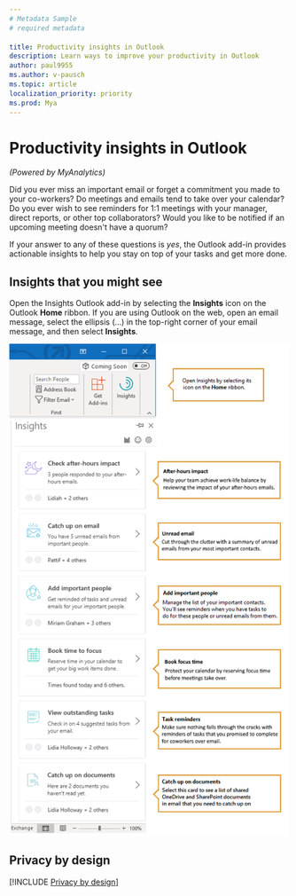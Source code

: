 ```yaml
---
# Metadata Sample
# required metadata

title: Productivity insights in Outlook
description: Learn ways to improve your productivity in Outlook 
author: paul9955
ms.author: v-pausch
ms.topic: article
localization_priority: priority 
ms.prod: Mya
---
```


# Productivity insights in Outlook

_(Powered by MyAnalytics)_

Did you ever miss an important email or forget a commitment you made to your co-workers? Do meetings and emails tend to take over your calendar? Do you ever wish to see reminders for 1:1 meetings with your manager, direct reports, or other top collaborators? Would you like to be notified if an upcoming meeting doesn't have a quorum? 

If your answer to any of these questions is _yes_, the Outlook add-in provides actionable insights to help you stay on top of your tasks and get more done. 

## Insights that you might see

Open the Insights Outlook add-in by selecting the **Insights** icon on the Outlook **Home** ribbon. If you are using  Outlook on the web, open an email message, select the ellipsis (...) in the top-right corner of your email message, and then select **Insights**. 

![Insights panel](../../images/mya/overview/insights-cards-12.png)

## Privacy by design

[!INCLUDE [Privacy by design](../includes/privacy-by-design.md)]
